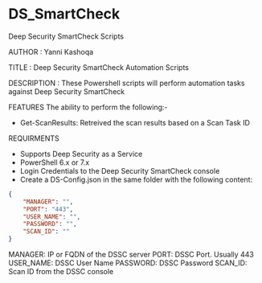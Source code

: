 # DS_SmartCheck
Deep Security SmartCheck Scripts

AUTHOR		: Yanni Kashoqa

TITLE		: Deep Security SmartCheck Automation Scripts

DESCRIPTION	: These Powershell scripts will perform automation tasks against Deep Security SmartCheck

FEATURES
The ability to perform the following:-
- Get-ScanResults: Retreived the scan results based on a Scan Task ID

REQUIRMENTS
- Supports Deep Security as a Service
- PowerShell 6.x or 7.x
- Login Credentials to the Deep Security SmartCheck console
- Create a DS-Config.json in the same folder with the following content:
~~~~JSON
{
    "MANAGER": "",
    "PORT": "443",
    "USER_NAME": "",
    "PASSWORD": "",
    "SCAN_ID": ""
}
~~~~

MANAGER: IP or FQDN of the DSSC server
PORT: DSSC Port.  Usually 443
USER_NAME: DSSC User Name
PASSWORD: DSSC Password
SCAN_ID: Scan ID from the DSSC console